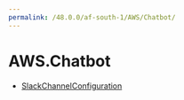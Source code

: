 ```yaml
---
permalink: /48.0.0/af-south-1/AWS/Chatbot/
---
```


# AWS.Chatbot



* [SlackChannelConfiguration](SlackChannelConfiguration.md)